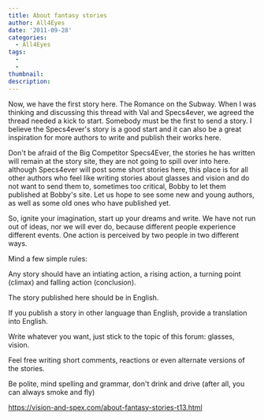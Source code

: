 ```yaml
---
title: About fantasy stories
author: All4Eyes
date: '2011-09-28'
categories:
  - All4Eyes
tags:
  - 
  - 
thumbnail: 
description: 
---
```


Now, we have the first story here. The Romance on the Subway. When I was thinking and discussing this thread with Val and Specs4ever, we agreed the thread needed a kick to start. Somebody must be the first to send a story. I believe the Specs4ever's story is a good start and it can also be a great inspiration for more authors to write and publish their works here. 

Don't be afraid of the Big Competitor Specs4Ever, the stories he has written will remain at the story site, they are not going to spill over into here. although Specs4ever will post some short stories here, this place is for all other authors who feel like writing stories about glasses and vision and do not want to send them to, sometimes too critical, Bobby to let them published at Bobby's site. Let us hope to see some new and young authors, as well as some old ones who have published yet. 

So, ignite your imagination, start up your dreams and write. We have not run out of ideas, nor we will ever do, because different people experience different events. One action is perceived by two people in two different ways. 

Mind a few simple rules:

Any story should have an intiating action, a rising action, a turning point (climax) and falling action (conclusion).   

The story published here should be in English.   

If you publish a story in other language than English, provide a translation into English.    

Write whatever you want, just stick to the topic of this forum: glasses, vision.    

Feel free writing short comments, reactions or even alternate versions of the stories.   

Be polite, mind spelling and grammar, don't drink and drive (after all, you can always smoke and fly)     

https://vision-and-spex.com/about-fantasy-stories-t13.html
